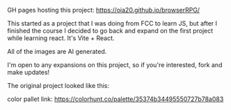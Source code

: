 GH pages hosting this project: https://oia20.github.io/browserRPG/

This started as a project that I was doing from FCC to learn JS, but after I finished the course I decided to go back and expand on the first project while learning react.
It's Vite + React.

All of the images are AI generated. 

I'm open to any expansions on this project, so if you're interested, fork and make updates!

The original project looked like this: 

color pallet link: https://colorhunt.co/palette/35374b34495550727b78a083

